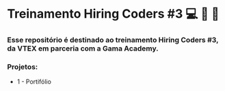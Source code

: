 # Treinamento Hiring Coders #3 💻 🏁 🥇 

### Esse repositório é destinado ao treinamento Hiring Coders #3, da VTEX em parceria com a Gama Academy.

### Projetos:

* 1 - Portifólio
